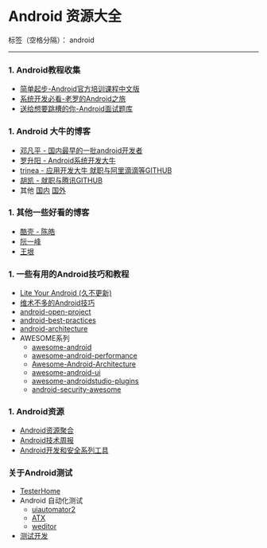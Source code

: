 # Android 资源大全

标签（空格分隔）： android

---
### 1. Android教程收集
- [简单起步-Android官方培训课程中文版](http://hukai.me/android-training-course-in-chinese/index.html)
- [系统开发必看-老罗的Android之旅](https://www.kancloud.cn/alex_wsc/androids/401771)
- [送给想要跳槽的你-Android面试题库](http://www.jackywang.tech/AndroidInterview-Q-A/chinese/)

### 1. Android 大牛的博客
- [邓凡平 - 国内最早的一批android开发者](https://blog.csdn.net/innost)
- [罗升阳 - Android系统开发大牛](https://blog.csdn.net/Luoshengyang)
- [trinea - 应用开发大牛 就职与阿里滴滴等](http://www.trinea.cn/)[GITHUB](https://github.com/Trinea)
- [胡凯 - 就职与腾讯](http://hukai.me)[GITHUB](https://github.com/kesenhoo)
- 其他 [国内](https://github.com/android-cn/android-dev-cn) [国外](https://github.com/android-cn/android-dev-com)

### 1. 其他一些好看的博客
- [酷壳 - 陈皓](https://coolshell.cn/)
- [阮一峰](http://www.ruanyifeng.com/home.html)
- [王垠](http://www.yinwang.org/)


### 1. 一些有用的Android技巧和教程
- [Lite Your Android (久不更新)](https://litesuits.com/)
- [维术不多的Android技巧](http://weishu.me/)
- [android-open-project](https://github.com/Trinea/android-open-project)
- [android-best-practices](https://github.com/futurice/android-best-practices)
- [android-architecture](https://github.com/googlesamples/android-architecture)
- AWESOME系列
  - [awesome-android](https://github.com/JStumpp/awesome-android)
  - [awesome-android-performance](https://github.com/Juude/awesome-android-performance)
  - [Awesome-Android-Architecture](https://github.com/Juude/Awesome-Android-Architecture)
  - [awesome-android-ui](https://github.com/wasabeef/awesome-android-ui)
  - [awesome-androidstudio-plugins](https://github.com/jiang111/awesome-androidstudio-plugins)
  - [android-security-awesome](https://github.com/ashishb/android-security-awesome)

### 1. Android资源
- [Android资源聚合](https://android-arsenal.com/free)
- [Android技术周报](https://www.androidweekly.cn/)
- [Android开发和安全系列工具](https://blog.csdn.net/hp910315/article/details/55531815)

### 关于Android测试
- [TesterHome](https://testerhome.com/)
- Android 自动化测试
  - [uiautomator2](http://www.itboth.com/d/Afyq2a/python-ui-android)
  - [ATX](https://github.com/NetEaseGame/ATX)
  - [weditor](https://github.com/openatx/weditor)
- [测试开发](http://debugtalk.com/)
